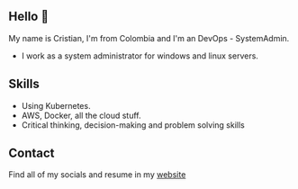 ## Hello 👋

My name is Cristian, I'm from Colombia and I'm an DevOps - SystemAdmin.

* I work as a system administrator for windows and linux servers.

## Skills

* Using Kubernetes.
* AWS, Docker, all the cloud stuff.
* Critical thinking, decision-making and problem solving skills

## Contact

Find all of my socials and resume in my [website](https://cristiandavid.online)
